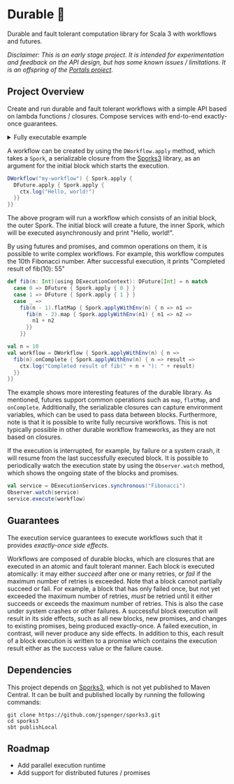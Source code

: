# Durable 🎄

<!-- [![Build Status](https://github.com/jspenger/durable/actions/workflows/build-test.yaml/badge.svg)](https://github.com/jspenger/durable/actions/workflows/build-test.yaml) -->
<!-- [![License](https://img.shields.io/badge/License-Apache%202.0-blue.svg)](https://github.com/jspenger/durable/blob/main/LICENSE) -->

Durable and fault tolerant computation library for Scala 3 with workflows and futures.

*Disclaimer: This is an early stage project. It is intended for experimentation and feedback on the API design, but has some known issues / limitations. It is an offspring of the [Portals project](https://github.com/portals-project).*

## Project Overview

Create and run durable and fault tolerant workflows with a simple API based on lambda functions / closures. Compose services with end-to-end exactly-once guarantees.

<details>
<summary>Fully executable example</summary>

```scala
import sporks.*
import sporks.given
import sporks.jvm.*

import durable.*
import durable.given

object Fibonacci {
  def fib(n: Int)(using DExecutionContext): DFuture[Int] = n match
    case 0 => DFuture { Spork.apply { 0 } }
    case 1 => DFuture { Spork.apply { 1 } }
    case _ =>
      fib(n - 1).flatMap { Spork.applyWithEnv(n) { n => n1 =>
        fib(n - 2).map { Spork.applyWithEnv(n1) { n1 => n2 =>
          n1 + n2
        }}
      }}

  def main(args: Array[String]): Unit = {
    val n = 10
    val workflow = DWorkflow { Spork.applyWithEnv(n) { n =>
      fib(n).onComplete { Spork.applyWithEnv(n) { n => result =>
        ctx.log("Completed result of fib(" + n + "): " + result)
      }}
    }}

    val service = DExecutionServices.synchronous("Fibonacci")
    // Observability.watch(service)
    service.execute(workflow)
    service.shutDown()
  }
}
```
</details>

A workflow can be created by using the `DWorkflow.apply` method, which takes a `Spork`, a serializable closure from the [Sporks3]((https://github.com/jspenger/sporks3)) library, as an argument for the initial block which starts the execution.

```scala
DWorkflow("my-workflow") { Spork.apply {
  DFuture.apply { Spork.apply {
    ctx.log("Hello, world!")
  }}
}}
```

The above program will run a workflow which consists of an initial block, the outer Spork.
The initial block will create a future, the inner Spork, which will be executed asynchronously and print "Hello, world!".

By using futures and promises, and common operations on them, it is possible to write complex workflows.
For example, this workflow computes the 10th Fibonacci number.
After successful execution, it prints "Completed result of fib(10): 55"

```scala
def fib(n: Int)(using DExecutionContext): DFuture[Int] = n match
  case 0 => DFuture { Spork.apply { 0 } }
  case 1 => DFuture { Spork.apply { 1 } }
  case _ =>
    fib(n - 1).flatMap { Spork.applyWithEnv(n) { n => n1 =>
      fib(n - 2).map { Spork.applyWithEnv(n1) { n1 => n2 =>
        n1 + n2
      }}
    }}

val n = 10
val workflow = DWorkflow { Spork.applyWithEnv(n) { n =>
  fib(n).onComplete { Spork.applyWithEnv(n) { n => result =>
    ctx.log("Completed result of fib(" + n + "): " + result)
  }}
}}
```

The example shows more interesting features of the durable library.
As mentioned, futures support common operations such as `map`, `flatMap`, and `onComplete`.
Additionally, the serializable closures can capture environment variables, which can be used to pass data between blocks.
Furthermore, note is that it is possible to write fully recursive workflows.
This is not typically possible in other durable workflow frameworks, as they are not based on closures.

If the execution is interrupted, for example, by failure or a system crash, it will resume from the last successfully executed block.
It is possible to periodically watch the execution state by using the `Observer.watch` method, which shows the ongoing state of the blocks and promises.

```scala
val service = DExecutionServices.synchronous("Fibonacci")
Observer.watch(service)
service.execute(workflow)
```

## Guarantees

The execution service guarantees to execute workflows such that it provides *exactly-once side effects*.

Workflows are composed of durable blocks, which are closures that are executed in an atomic and fault tolerant manner.
Each block is executed atomically: it may either *succeed* after one or many retries, or *fail* if the maximum number of retries is exceeded.
Note that a block cannot partially succeed or fail.
For example, a block that has only failed once, but not yet exceeded the maximum number of retries, *must* be retried until it either succeeds or exceeds the maximum number of retries.
This is also the case under system crashes or other failures.
A successful block execution will result in its side effects, such as all new blocks, new promises, and changes to existing promises, being produced exactly-once.
A failed execution, in contrast, will never produce any side effects.
In addition to this, each result of a block execution is written to a promise which contains the execution result either as the success value or the failure cause.

## Dependencies

This project depends on [Sporks3](https://github.com/jspenger/sporks3), which is not yet published to Maven Central.
It can be built and published locally by running the following commands:

```shell
git clone https://github.com/jspenger/sporks3.git
cd sporks3
sbt publishLocal
```

## Roadmap
- Add parallel execution runtime
- Add support for distributed futures / promises
